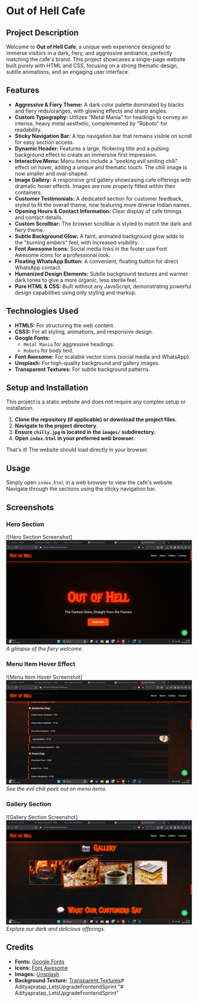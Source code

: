 # Out of Hell Cafe

## Project Description
Welcome to **Out of Hell Cafe**, a unique web experience designed to immerse visitors in a dark, fiery, and aggressive ambiance, perfectly matching the cafe's brand. This project showcases a single-page website built purely with HTML and CSS, focusing on a strong thematic design, subtle animations, and an engaging user interface.

## Features
-   **Aggressive & Fiery Theme:** A dark color palette dominated by blacks and fiery reds/oranges, with glowing effects and sharp angles.
-   **Custom Typography:** Utilizes "Metal Mania" for headings to convey an intense, heavy metal aesthetic, complemented by "Roboto" for readability.
-   **Sticky Navigation Bar:** A top navigation bar that remains visible on scroll for easy section access.
-   **Dynamic Header:** Features a large, flickering title and a pulsing background effect to create an immersive first impression.
-   **Interactive Menu:** Menu items include a "peeking evil smiling chili" effect on hover, adding a unique and thematic touch. The chili image is now smaller and oval-shaped.
-   **Image Gallery:** A responsive grid gallery showcasing cafe offerings with dramatic hover effects. Images are now properly fitted within their containers.
-   **Customer Testimonials:** A dedicated section for customer feedback, styled to fit the overall theme, now featuring more diverse Indian names.
-   **Opening Hours & Contact Information:** Clear display of cafe timings and contact details.
-   **Custom Scrollbar:** The browser scrollbar is styled to match the dark and fiery theme.
-   **Subtle Background Glow:** A faint, animated background glow adds to the "burning embers" feel, with increased visibility.
-   **Font Awesome Icons:** Social media links in the footer use Font Awesome icons for a professional look.
-   **Floating WhatsApp Button:** A convenient, floating button for direct WhatsApp contact.
-   **Humanized Design Elements:** Subtle background textures and warmer dark tones to give a more organic, less sterile feel.
-   **Pure HTML & CSS:** Built without any JavaScript, demonstrating powerful design capabilities using only styling and markup.

## Technologies Used
-   **HTML5:** For structuring the web content.
-   **CSS3:** For all styling, animations, and responsive design.
-   **Google Fonts:**
    -   `Metal Mania` for aggressive headings.
    -   `Roboto` for body text.
-   **Font Awesome:** For scalable vector icons (social media and WhatsApp).
-   **Unsplash:** For high-quality background and gallery images.
-   **Transparent Textures:** For subtle background patterns.

## Setup and Installation
This project is a static website and does not require any complex setup or installation.

1.  **Clone the repository (if applicable) or download the project files.**
2.  **Navigate to the project directory.**
3.  **Ensure `chilly.jpg` is located in the `images/` subdirectory.**
4.  **Open `index.html` in your preferred web browser.**

That's it! The website should load directly in your browser.

## Usage
Simply open `index.html` in a web browser to view the cafe's website. Navigate through the sections using the sticky navigation bar.

## Screenshots

### Hero Section
![Hero Section Screenshot]![alt text](image.png)
*A glimpse of the fiery welcome.*

### Menu Item Hover Effect
![Menu Item Hover Screenshot]![alt text](image-1.png)
*See the evil chili peek out on menu items.*

### Gallery Section
![Gallery Section Screenshot]![alt text](image-2.png)
*Explore our dark and delicious offerings.*

## Credits
-   **Fonts:** [Google Fonts](https://fonts.google.com/)
-   **Icons:** [Font Awesome](https://fontawesome.com/)
-   **Images:** [Unsplash](https://unsplash.com/)
-   **Background Texture:** [Transparent Textures](https://www.transparenttextures.com/)#   A d i t y a p r a t a p _ L e t s U p g r a d e F r o n t e n d S p r i n t 
 
 \"# Adityapratap_LetsUpgradeFrontendSprint\" 
